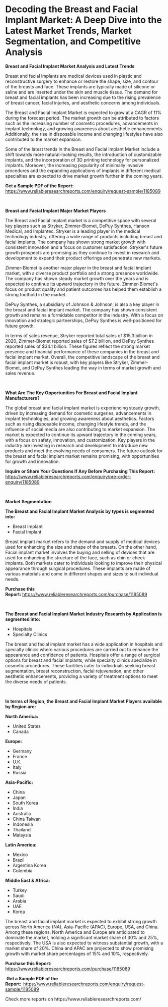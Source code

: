 <p><h1>Decoding the Breast and Facial Implant Market: A Deep Dive into the Latest Market Trends, Market Segmentation, and Competitive Analysis</h1></p><p><strong>Breast and Facial Implant Market Analysis and Latest Trends</strong></p>
<p><p>Breast and facial implants are medical devices used in plastic and reconstructive surgery to enhance or restore the shape, size, and contour of the breasts and face. These implants are typically made of silicone or saline and are inserted under the skin and muscle tissue. The demand for breast and facial implants has been increasing due to the rising prevalence of breast cancer, facial injuries, and aesthetic concerns among individuals.</p><p>The Breast and Facial Implant Market is expected to grow at a CAGR of 11% during the forecast period. The market growth can be attributed to factors such as the increasing number of cosmetic procedures, advancements in implant technology, and growing awareness about aesthetic enhancements. Additionally, the rise in disposable income and changing lifestyles have also contributed to the market expansion.</p><p>Some of the latest trends in the Breast and Facial Implant Market include a shift towards more natural-looking results, the introduction of customizable implants, and the incorporation of 3D printing technology for personalized implants. Moreover, the increasing popularity of minimally invasive procedures and the expanding applications of implants in different medical specialties are expected to drive market growth further in the coming years.</p></p>
<p><strong>Get a Sample PDF of the Report:&nbsp;</strong> <a href="https://www.reliableresearchreports.com/enquiry/request-sample/1185089">https://www.reliableresearchreports.com/enquiry/request-sample/1185089</a></p>
<p>&nbsp;</p>
<p><strong>Breast and Facial Implant Major Market Players</strong></p>
<p><p>The Breast and Facial Implant market is a competitive space with several key players such as Stryker, Zimmer-Biomet, DePuy Synthes, Hanson Medical, and Implantec. Stryker is a leading player in the medical technology industry, offering a wide range of products including breast and facial implants. The company has shown strong market growth with consistent innovation and a focus on customer satisfaction. Stryker's future growth prospects are promising as they continue to invest in research and development to expand their product offerings and penetrate new markets.</p><p>Zimmer-Biomet is another major player in the breast and facial implant market, with a diverse product portfolio and a strong presence worldwide. The company has shown steady market growth over the years and is expected to continue its upward trajectory in the future. Zimmer-Biomet's focus on product quality and patient outcomes has helped them establish a strong foothold in the market.</p><p>DePuy Synthes, a subsidiary of Johnson & Johnson, is also a key player in the breast and facial implant market. The company has shown consistent growth and remains a formidable competitor in the industry. With a focus on innovation and strategic partnerships, DePuy Synthes is well-positioned for future growth.</p><p>In terms of sales revenue, Stryker reported total sales of $15.3 billion in 2020, Zimmer-Biomet reported sales of $7.2 billion, and DePuy Synthes reported sales of $34.1 billion. These figures reflect the strong market presence and financial performance of these companies in the breast and facial implant market. Overall, the competitive landscape of the breast and facial implant market is robust, with key players like Stryker, Zimmer-Biomet, and DePuy Synthes leading the way in terms of market growth and sales revenue.</p></p>
<p>&nbsp;</p>
<p><strong>What Are The Key Opportunities For Breast and Facial Implant Manufacturers?</strong></p>
<p><p>The global breast and facial implant market is experiencing steady growth, driven by increasing demand for cosmetic surgeries, advancements in implant technologies, and growing awareness about aesthetics. Factors such as rising disposable income, changing lifestyle trends, and the influence of social media are also contributing to market expansion. The market is expected to continue its upward trajectory in the coming years, with a focus on safety, innovation, and customization. Key players in the industry are investing in research and development to introduce new products and meet the evolving needs of consumers. The future outlook for the breast and facial implant market remains promising, with opportunities for growth and innovation.</p></p>
<p><strong>Inquire or Share Your Questions If Any Before Purchasing This Report:</strong> <a href="https://www.reliableresearchreports.com/enquiry/pre-order-enquiry/1185089">https://www.reliableresearchreports.com/enquiry/pre-order-enquiry/1185089</a></p>
<p>&nbsp;</p>
<p><strong>Market Segmentation</strong></p>
<p><strong>The Breast and Facial Implant Market Analysis by types is segmented into:</strong></p>
<p><ul><li>Breast Implant</li><li>Facial Implant</li></ul></p>
<p><p>Breast implant market refers to the demand and supply of medical devices used for enhancing the size and shape of the breasts. On the other hand, Facial implant market involves the buying and selling of devices that are used for enhancing the structure of the face, such as chin or cheek implants. Both markets cater to individuals looking to improve their physical appearance through surgical procedures. These implants are made of various materials and come in different shapes and sizes to suit individual needs.</p></p>
<p><strong>Purchase this Report:&nbsp;</strong><a href="https://www.reliableresearchreports.com/purchase/1185089">https://www.reliableresearchreports.com/purchase/1185089</a></p>
<p>&nbsp;</p>
<p><strong>The Breast and Facial Implant Market Industry Research by Application is segmented into:</strong></p>
<p><ul><li>Hospitals</li><li>Specialty Clinics</li></ul></p>
<p><p>The breast and facial implant market has a wide application in hospitals and specialty clinics where various procedures are carried out to enhance the appearance and confidence of patients. Hospitals offer a range of surgical options for breast and facial implants, while specialty clinics specialize in cosmetic procedures. These facilities cater to individuals seeking breast augmentation, breast reconstruction, facial rejuvenation, and other aesthetic enhancements, providing a variety of treatment options to meet the diverse needs of patients.</p></p>
<p>&nbsp;</p>
<p><strong>In terms of Region, the Breast and Facial Implant Market Players available by Region are:</strong></p>
<p>
    <p> <strong> North America: </strong>
        <ul>
            <li>United States</li>
            <li>Canada</li>
        </ul>
        </p> 
    <p> <strong> Europe: </strong>
        <ul>
            <li>Germany</li>
            <li>France</li>
            <li>U.K.</li>
            <li>Italy</li>
            <li>Russia</li>
        </ul>
        </p> 
    <p> <strong> Asia-Pacific: </strong>
        <ul>
            <li>China</li>
            <li>Japan</li>
            <li>South Korea</li>
            <li>India</li>
            <li>Australia</li>
            <li>China Taiwan</li>
            <li>Indonesia</li>
            <li>Thailand</li>
            <li>Malaysia</li>
        </ul>
        </p> 
    <p> <strong> Latin America: </strong>
        <ul>
            <li>Mexico</li>
            <li>Brazil</li>
            <li>Argentina Korea</li>
            <li>Colombia</li>
        </ul>
        </p> 
    <p> <strong> Middle East & Africa: </strong>
        <ul>
            <li>Turkey</li>
            <li>Saudi</li>
            <li>Arabia</li>
            <li>UAE</li>
            <li>Korea</li>
        </ul>
    </p>
    </p>
<p><p>The breast and facial implant market is expected to exhibit strong growth across North America (NA), Asia-Pacific (APAC), Europe, USA, and China. Among these regions, North America and Europe are anticipated to dominate the market, holding a significant market share of 30% and 25%, respectively. The USA is also expected to witness substantial growth, with a market share of 20%. China and APAC are projected to show promising growth with market share percentages of 15% and 10%, respectively.</p></p>
<p><strong>Purchase this Report: </strong><a href="https://www.reliableresearchreports.com/purchase/1185089">https://www.reliableresearchreports.com/purchase/1185089</a></p>
<p>&nbsp;<strong>Get a Sample PDF of the Report:&nbsp;&nbsp;</strong><a href="https://www.reliableresearchreports.com/enquiry/request-sample/1185089">https://www.reliableresearchreports.com/enquiry/request-sample/1185089</a></p>
<p><strong></strong></p>
<p>Check more reports on https://www.reliableresearchreports.com/</p>